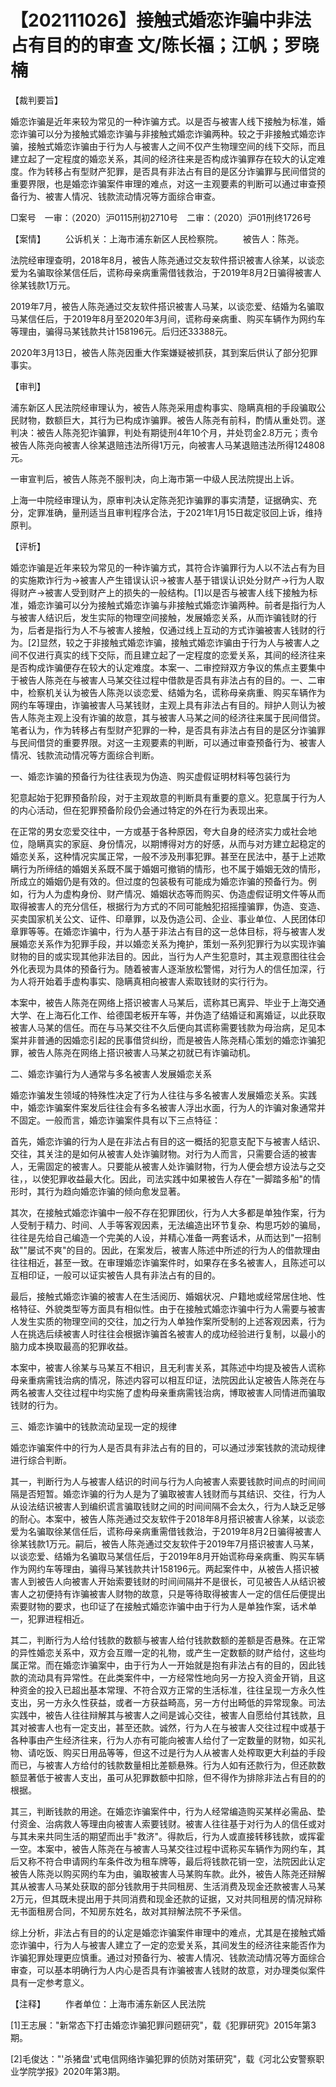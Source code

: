 # 【202111026】接触式婚恋诈骗中非法占有目的的审查 文/陈长福；江帆；罗晓楠

【裁判要旨】

婚恋诈骗是近年来较为常见的一种诈骗方式。以是否与被害人线下接触为标准，婚恋诈骗可以分为接触式婚恋诈骗与非接触式婚恋诈骗两种。较之于非接触式婚恋诈骗，接触式婚恋诈骗由于行为人与被害人之间不仅产生物理空间的线下交际，而且建立起了一定程度的婚恋关系，其间的经济往来是否构成诈骗罪存在较大的认定难度。作为转移占有型财产犯罪，是否具有非法占有目的是区分诈骗罪与民间借贷的重要界限，也是婚恋诈骗案件审理的难点，对这一主观要素的判断可以通过审查预备行为、被害人情况、钱款流动情况等方面综合审查。

□案号　一审：（2020）沪0115刑初2710号　二审：（2020）沪01刑终1726号

【案情】 　　公诉机关：上海市浦东新区人民检察院。 　　被告人：陈尧。

法院经审理查明，2018年8月，被告人陈尧通过交友软件搭识被害人徐某，以谈恋爱为名骗取徐某信任后，谎称母亲病重需借钱救治，于2019年8月2日骗得被害人徐某钱款1万元。

2019年7月，被告人陈尧通过交友软件搭识被害人马某，以谈恋爱、结婚为名骗取马某信任后，于2019年8月至2020年3月间，谎称母亲病重、购买车辆作为网约车等理由，骗得马某钱款共计158196元。后归还33388元。

2020年3月13日，被告人陈尧因重大作案嫌疑被抓获，其到案后供认了部分犯罪事实。

【审判】

浦东新区人民法院经审理认为，被告人陈尧采用虚构事实、隐瞒真相的手段骗取公民财物，数额巨大，其行为已构成诈骗罪。被告人陈尧有前科，酌情从重处罚。遂判决：被告人陈尧犯诈骗罪，判处有期徒刑4年10个月，并处罚金2.8万元；责令被告人陈尧向被害人徐某退赔违法所得1万元，向被害人马某退赔违法所得124808元。

一审宣判后，被告人陈尧不服判决，向上海市第一中级人民法院提出上诉。

上海一中院经审理认为，原审判决认定陈尧犯诈骗罪的事实清楚，证据确实、充分，定罪准确，量刑适当且审判程序合法，于2021年1月15日裁定驳回上诉，维持原判。

【评析】

婚恋诈骗是近年来较为常见的一种诈骗方式，其符合诈骗罪行为人以不法占有为目的实施欺诈行为→被害人产生错误认识→被害人基于错误认识处分财产→行为人取得财产→被害人受到财产上的损失的一般结构。\[1\]以是否与被害人线下接触为标准，婚恋诈骗可以分为接触式婚恋诈骗与非接触式婚恋诈骗两种。前者是指行为人与被害人结识后，发生实际的物理空间接触，发展婚恋关系，从而诈骗钱财的行为，后者是指行为人不与被害人接触，仅通过线上互动的方式诈骗被害人钱财的行为。\[2\]显然，较之于非接触式婚恋诈骗，接触式婚恋诈骗由于行为人与被害人之间不仅进行真实的线下交际，而且建立起了一定程度的恋爱关系，其间的经济往来是否构成诈骗便存在较大的认定难度。本案一、二审控辩双方争议的焦点主要集中于被告人陈尧在与被害人马某交往过程中借款是否具有非法占有的目的。一、二审中，检察机关认为被告人陈尧以谈恋爱、结婚为名，谎称母亲病重、购买车辆作为网约车等理由，诈骗被害人马某钱财，主观上具有非法占有目的。辩护人则认为被告人陈尧主观上没有诈骗的故意，其与被害人马某之间的经济往来属于民间借贷。笔者认为，作为转移占有型财产犯罪的一种，是否具有非法占有目的是区分诈骗罪与民间借贷的重要界限。对这一主观要素的判断，可以通过审查预备行为、被害人情况、钱款流动情况等方面综合判断。

一、婚恋诈骗的预备行为往往表现为伪造、购买虚假证明材料等包装行为

犯意起始于犯罪预备阶段，对于主观故意的判断具有重要的意义。犯意属于行为人的内心活动，但在犯罪预备阶段仍会通过特定的外在行为表现出来。

在正常的男女恋爱交往中，一方或基于各种原因，夸大自身的经济实力或社会地位，隐瞒真实的家庭、身份情况，以期博得对方的好感，从而与对方建立起稳定的婚恋关系，这种情况实属正常，一般不涉及刑事犯罪。甚至在民法中，基于上述欺瞒行为所缔结的婚姻关系既不属于婚姻可撤销的情形，也不属于婚姻无效的情形，所成立的婚姻仍是有效的。但过度的包装极有可能成为婚恋诈骗的预备行为。例如，行为人为虚构身份、财产情况、婚姻状态等而购买、伪造虚假证明文件等从而取得被害人的充分信任，根据行为方式的不同可能触犯招摇撞骗罪，伪造、变造、买卖国家机关公文、证件、印章罪，以及伪造公司、企业、事业单位、人民团体印章罪等等。在婚恋诈骗中，行为人基于非法占有目的这一总体目标，将与被害人发展婚恋关系作为犯罪手段，并以婚恋关系为掩护，策划一系列犯罪行为以实现诈骗财物的目的或实现其他非法目的。因此，当行为人产生犯意时，其主观意图往往会外化表现为具体的预备行为。随着被害人逐渐放松警惕，对行为人的信任加深，行为人将开始着手虚构事实、隐瞒真相向被害人索取钱财的实行行为。

本案中，被告人陈尧在网络上搭识被害人马某后，谎称其已离异、毕业于上海交通大学、在上海石化工作、给德国老板开车等，并伪造了结婚证和离婚证，以此获取被害人马某的信任。而在与马某交往不久后便向其谎称需要钱款为母治病，足见本案并非普通的因婚恋引起的民事借贷纠纷，而是被告人陈尧精心策划的婚恋诈骗犯罪，被告人陈尧在网络上搭识被害人马某之初就已有诈骗动机。

二、婚恋诈骗行为人通常与多名被害人发展婚恋关系

婚恋诈骗发生领域的特殊性决定了行为人往往与多名被害人发展婚恋关系。实践中，婚恋诈骗案件案发后往往会有多名被害人浮出水面，行为人的诈骗对象通常并不固定。一般而言，婚恋诈骗案件具有以下三点特征：

首先，婚恋诈骗的行为人是在非法占有目的这一概括的犯意支配下与被害人结识、交往，其关注的是如何从被害人处诈骗财物。对行为人而言，只需要合适的被害人，无需固定的被害人。只要能从被害人处诈骗财物，行为人便会想方设法与之交往，，以使犯罪收益最大化。因此，司法实践中如果被告人存在"一脚踏多船"的情形时，其行为趋向婚恋诈骗的倾向愈发显著。

其次，在接触式婚恋诈骗中一般不存在犯罪团伙，行为人大多都是单独作案，行为人受制于精力、时间、人手等客观因素，无法编造出环节复杂、构思巧妙的骗局，往往是先给自己编造一个完美的人设，并精心准备一两套话术，从而达到"一招制敌""屡试不爽"的目的。因此，在案发后，被害人陈述中所述的行为人的借款理由往往相近，甚至一致。在审理婚恋诈骗案件时，如果存在多名被害人，且陈述可以互相印证，一般可以证实被告人具有非法占有的目的。

最后，接触式婚恋诈骗的被害人在生活阅历、婚姻状况、户籍地或经常居住地、性格特征、外貌类型等方面具有相似性。由于在接触式婚恋诈骗中行为人需要与被害人发生实质的物理空间的交往，加之行为人单独作案所受制的上述客观因素，行为人在挑选后续被害人时往往会根据诈骗首名被害人的成功经验进行复制，以最小的脑力成本换取最高的犯罪收益。

本案中，被害人徐某与马某互不相识，且无利害关系，其陈述中均提及被告人谎称母亲重病需钱治病的情况，陈述内容可以相互印证，法院因此认定被告人陈尧在与两名被害人交往过程中均实施了虚构母亲重病需钱治病，博取被害人同情进而骗取钱财的行为。

三、婚恋诈骗中的钱款流动呈现一定的规律

婚恋诈骗案件中的行为人是否具有非法占有的目的，可以通过涉案钱款的流动规律进行综合判断。

其一，判断行为人与被害人结识的时间与行为人向被害人索要钱款时间点的时间间隔是否短暂。婚恋诈骗的行为人是为了骗取被害人钱财而与其结识、交往，行为人从设法结识被害人到编织谎言骗取钱财之间的时间间隔不会太久，行为人缺乏足够的耐心。本案中，被告人陈尧通过交友软件于2018年8月搭识被害人徐某，以谈恋爱为名骗取徐某信任后，谎称母亲病重需借钱救治，于2019年8月2日骗得被害人徐某钱款1万元。嗣后，被告人陈尧通过交友软件于2019年7月搭识被害人马某，以谈恋爱、结婚为名骗取马某信任后，于2019年8月开始谎称母亲病重、购买车辆作为网约车等理由，骗得马某钱款共计158196元。两起案件中，从被告人搭识被害人到被告人向被害人开始索要钱财的时间间隔并不是很长，可见被告人从结识被害人之初便持有诈骗被害人财物的故意，只是等待取得被害人一定的信任后便提出索要财物的要求，也印证了在接触式婚恋诈骗中由于行为人是单独作案，话术单一，犯罪进程相近。

其二，判断行为人给付钱款的数额与被害人给付钱款数额的差额是否悬殊。在正常的异性婚恋关系中，双方会互赠一定的礼物，或产生一定数额的财产给付，这些均属正常。而在婚恋诈骗案中，由于行为人一开始就是抱有非法占有的目的，因此钱款的流动具有异常性。在此类案件中，一方经常性地向另一方投入资金开销，且这种资金的投入已超出基本常理、不符合双方正常的生活标准，往往呈现一方永久性支出，另一方永久性获益，或者一方获益畸高，另一方付出畸低的异常现象。司法实践中，被告人往往辩解其与被害人之间是诚心交往，被害人自愿给付其钱款，且其对被害人也有一定支出，甚至还款。诚然，行为人在与被害人交往过程中或基于各种事由产生经济往来，行为人亦有可能向被害人给付了一定数量的财物，如买礼物、请吃饭、购买日用品等等，但这不过是行为人从被害人处榨取更大利益的手段而已，与被害人方给付的钱款数量相比差额悬殊。行为人如有还款行为，但还款数额显著低于被害人支出，虽可从犯罪数额中扣除，但不得作为排除非法占有目的的根据。

其三，判断钱款的用途。在婚恋诈骗案件中，行为人经常编造购买某样必需品、垫付资金、治病救人等理由向被害人索要钱财。被害人往往基于对行为人的信任或对与其未来共同生活的期望而出手"救济"。得款后，行为人或直接转移钱款，或挥霍一空。本案中，被告人陈尧在与被害人马某交往过程中谎称买车辆作为网约车，其后又称不符合申请网约车条件改为租车牌等，最后将钱款花销一空，法院因此认定被告人陈尧以购买网约车为由，骗取被害人马某购车款。此外，被告人陈尧还辩解其从被害人马某处获取的部分钱款用于共同租房、生活消费及现金还款被害人马某2万元，但其既未提出用于共同消费和现金还款的证据，又对共同租房的情况辩称无书面租房合同，不知房东姓名，故对其辩解法院不予采信。

综上分析，非法占有目的的认定是婚恋诈骗案件审理中的难点，尤其是在接触式婚恋诈骗中，行为人与被害人建立了一定的恋爱关系，其间发生的经济往来能否作为诈骗犯罪处理更应慎重。通过对预备行为、被害人情况、钱款流动情况等方面综合审查，可以基本明确行为人内心是否具有诈骗被害人钱财的故意，对办理类似案件具有一定参考意义。

【注释】 　　作者单位：上海市浦东新区人民法院

\[1\]王志展："新常态下打击婚恋诈骗犯罪问题研究"，载《犯罪研究》2015年第3期。

\[2\]毛俊达："'杀猪盘'式电信网络诈骗犯罪的侦防对策研究"，载《河北公安警察职业学院学报》2020年第3期。